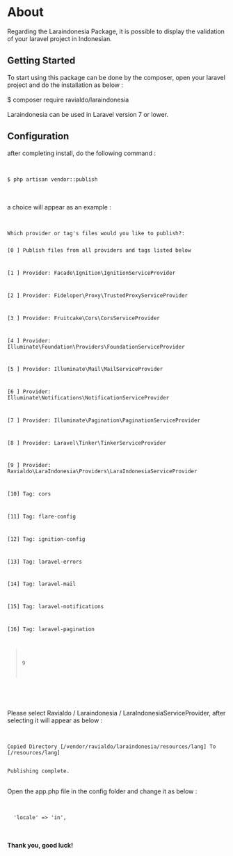 # About

Regarding the Laraindonesia Package, it is possible to display the validation of your laravel project in Indonesian.
<br>

## Getting Started

To start using this package can be done by the composer, open your laravel project and do the installation as below :
<br> <br>
$ composer require ravialdo/laraindonesia
<br> <br>
Laraindonesia can be used in Laravel version 7 or lower.

## Configuration
after completing install, do the following command :
<br> <br>

<code>
$ php artisan vendor::publish
</code>
<br> <br>

a choice will appear as an example :
<br> <br>

<code>
Which provider or tag's files would you like to publish?:
  
  [0 ] Publish files from all providers and tags listed below
  
  [1 ] Provider: Facade\Ignition\IgnitionServiceProvider
  
  [2 ] Provider: Fideloper\Proxy\TrustedProxyServiceProvider
  
  [3 ] Provider: Fruitcake\Cors\CorsServiceProvider
  
  [4 ] Provider: Illuminate\Foundation\Providers\FoundationServiceProvider
  
  [5 ] Provider: Illuminate\Mail\MailServiceProvider
  
  [6 ] Provider: Illuminate\Notifications\NotificationServiceProvider
  
  [7 ] Provider: Illuminate\Pagination\PaginationServiceProvider
  
  [8 ] Provider: Laravel\Tinker\TinkerServiceProvider
  
  [9 ] Provider: Ravialdo\LaraIndonesia\Providers\LaraIndonesiaServiceProvider
  
  [10] Tag: cors
  
  [11] Tag: flare-config
  
  [12] Tag: ignition-config
  
  [13] Tag: laravel-errors
  
  [14] Tag: laravel-mail
  
  [15] Tag: laravel-notifications
  
  [16] Tag: laravel-pagination
  
 > 9
 
</code>
<br> <br>

Please select Ravialdo / Laraindonesia / LaraIndonesiaServiceProvider, after selecting it will appear as below :
<br> <br>

<code>
Copied Directory [/vendor/ravialdo/laraindonesia/resources/lang] To [/resources/lang]

Publishing complete.
</code>
<br> <br>

Open the app.php file in the config folder and change it as below :
<br> <br>

<code>
  'locale' => 'in',
</code>
<br> <br>

<b>Thank you, good luck!</b>
